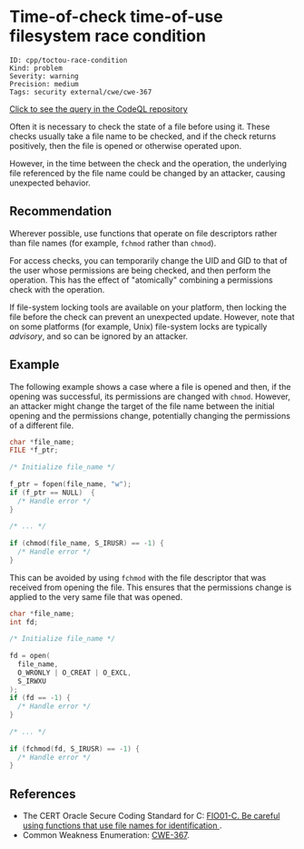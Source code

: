 # Time-of-check time-of-use filesystem race condition

```
ID: cpp/toctou-race-condition
Kind: problem
Severity: warning
Precision: medium
Tags: security external/cwe/cwe-367

```
[Click to see the query in the CodeQL repository](https://github.com/github/codeql/tree/main/cpp/ql/src/Security/CWE/CWE-367/TOCTOUFilesystemRace.ql)

Often it is necessary to check the state of a file before using it. These checks usually take a file name to be checked, and if the check returns positively, then the file is opened or otherwise operated upon.

However, in the time between the check and the operation, the underlying file referenced by the file name could be changed by an attacker, causing unexpected behavior.


## Recommendation
Wherever possible, use functions that operate on file descriptors rather than file names (for example, `fchmod` rather than `chmod`).

For access checks, you can temporarily change the UID and GID to that of the user whose permissions are being checked, and then perform the operation. This has the effect of "atomically" combining a permissions check with the operation.

If file-system locking tools are available on your platform, then locking the file before the check can prevent an unexpected update. However, note that on some platforms (for example, Unix) file-system locks are typically *advisory*, and so can be ignored by an attacker.


## Example
The following example shows a case where a file is opened and then, if the opening was successful, its permissions are changed with `chmod`. However, an attacker might change the target of the file name between the initial opening and the permissions change, potentially changing the permissions of a different file.


```c
char *file_name;
FILE *f_ptr;
 
/* Initialize file_name */
 
f_ptr = fopen(file_name, "w");
if (f_ptr == NULL)  {
  /* Handle error */
}
 
/* ... */
 
if (chmod(file_name, S_IRUSR) == -1) {
  /* Handle error */
}
```
This can be avoided by using `fchmod` with the file descriptor that was received from opening the file. This ensures that the permissions change is applied to the very same file that was opened.


```c
char *file_name;
int fd;
 
/* Initialize file_name */
 
fd = open(
  file_name,
  O_WRONLY | O_CREAT | O_EXCL,
  S_IRWXU
);
if (fd == -1) {
  /* Handle error */
}
 
/* ... */
 
if (fchmod(fd, S_IRUSR) == -1) {
  /* Handle error */
}
```

## References
* The CERT Oracle Secure Coding Standard for C: [ FIO01-C. Be careful using functions that use file names for identification ](https://www.securecoding.cert.org/confluence/display/c/FIO01-C.+Be+careful+using+functions+that+use+file+names+for+identification).
* Common Weakness Enumeration: [CWE-367](https://cwe.mitre.org/data/definitions/367.html).